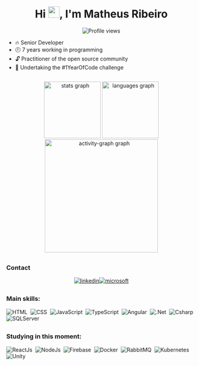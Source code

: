 
<h1 align="center">Hi <img src="https://raw.githubusercontent.com/kaueMarques/kaueMarques/master/hi.gif" height="30px">, I'm Matheus Ribeiro</h1>
<p align="center"> <img src="https://komarev.com/ghpvc/?username=omatheusribeiro&color=lightgrey" alt="Profile views" /> </p>

<div>

- 🔥 Senior Developer
- 🕗 7 years working in programming
- 🔓 Practitioner of the open source community
- 📅 Undertaking the #1YearOfCode challenge
<!-- ✨ More at [omatheusribeiro.com](https://omatheusribeiro.com) -->

</div>

##

<div align="center">
  <img src="https://github-readme-stats.vercel.app/api?username=omatheusribeiro&hide_title=false&hide_rank=false&show_icons=true&include_all_commits=true&count_private=true&disable_animations=false&theme=swift&locale=en&hide_border=false&order=1" height="150" alt="stats graph"  />
  <img src="https://github-readme-stats.vercel.app/api/top-langs?username=omatheusribeiro&locale=en&hide_title=false&layout=compact&card_width=320&langs_count=150&theme=swift&hide_border=false&order=2" height="150" alt="languages graph"  />
  <img src="https://github-readme-activity-graph.vercel.app/graph?username=omatheusribeiro&radius=16&theme=github-light&area=true&order=5&hide_border=false&hide_title=false" height="300" alt="activity-graph graph"  />
</div>

##

### Contact

<p align="left" style="background:yellow">
<div style="display: flex; justify-content: center;">
  <a href="https://www.linkedin.com/in/omatheusribeiro/" target="_blank">
    <img align="center" src="https://img.shields.io/badge/-omatheusribeiro-05122A?style=flat&logo=linkedin" alt="linkedin"/>
  </a>
  <a href="mailto:omatheusribeiro@outlook.com" target="_blank">
   <img align="center" src="https://img.shields.io/badge/-omatheusribeiro@outlook.com-05122A?style=flat&logo=hotmail" alt="microsoft"/>
  </a>
</div>
</p>

##
  
### Main skills:
![HTML](https://img.shields.io/badge/-HTML-05122A?style=flat&logo=HTML5)&nbsp;
![CSS](https://img.shields.io/badge/-CSS-05122A?style=flat&logo=CSS3&logoColor=1572B6)&nbsp;
![JavaScript](https://img.shields.io/badge/-JavaScript-05122A?style=flat&logo=javascript)&nbsp;
![TypeScript](https://img.shields.io/badge/-TypeScript-05122A?style=flat&logo=typescript)&nbsp;
![Angular](https://img.shields.io/badge/-Angular-05122A?style=flat&logo=angular&logoColor=red)&nbsp;
![.Net](https://img.shields.io/badge/-.Net-05122A?style=flat&logo=.net)&nbsp;
![Csharp](https://img.shields.io/badge/-csharp-05122A?style=flat&logo=c-sharp)&nbsp;
![SQLServer](https://img.shields.io/badge/-SQLServer-05122A?style=flat&logo=sql)&nbsp;

##
  
### Studying in this moment:
![ReactJs](https://img.shields.io/badge/-ReactJs-05122A?style=flat&logo=React)&nbsp;
![NodeJs](https://img.shields.io/badge/-NodeJs-05122A?style=flat&logo=Node.Js)&nbsp;
![Firebase](https://img.shields.io/badge/-Firebase-05122A?style=flat&logo=firebase)&nbsp;
![Docker](https://img.shields.io/badge/-Docker-05122A?style=flat&logo=docker)&nbsp;
![RabbitMQ](https://img.shields.io/badge/-RabbitMQ-05122A?style=flat&logo=rabbitmq)&nbsp;
![Kubernetes](https://img.shields.io/badge/-Kubernetes-05122A?style=flat&logo=kubernetes)&nbsp;
![Unity](https://img.shields.io/badge/-Unity-05122A?style=flat&logo=unity)&nbsp;
